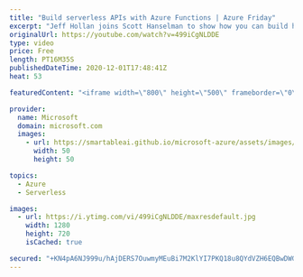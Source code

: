 ```yaml
---
title: "Build serverless APIs with Azure Functions | Azure Friday"
excerpt: "Jeff Hollan joins Scott Hanselman to show how you can build highly scalable serverless APIs with Azure Functions.  0:00 – Overview 1:09 – What \"serverless\" really means 4:00 – A closer look at Azure Functions 7:29 – Azure Functions Live Metrics 10:45 – Thinking downstream of Azure Functions 13:52 – Using"
originalUrl: https://youtube.com/watch?v=499iCgNLDDE
type: video
price: Free
length: PT16M35S
publishedDateTime: 2020-12-01T17:48:41Z
heat: 53

featuredContent: "<iframe width=\"800\" height=\"500\" frameborder=\"0\" src=\"https://www.youtube.com/embed/499iCgNLDDE\" allow=\"accelerometer; autoplay; encrypted-media; gyroscope; picture-in-picture\" allowfullscreen></iframe>"

provider:
  name: Microsoft
  domain: microsoft.com
  images:
    - url: https://smartableai.github.io/microsoft-azure/assets/images/organizations/microsoft.com-50x50.jpg
      width: 50
      height: 50

topics:
  - Azure
  - Serverless

images:
  - url: https://i.ytimg.com/vi/499iCgNLDDE/maxresdefault.jpg
    width: 1280
    height: 720
    isCached: true

secured: "+KN4pA6NJ999u/hAjDERS7OuwmyMEuBi7M2KlYI7PKQ18u8QYdVZH6EQBwDWGs3UApGbl9MWHjymPV4JKHoE+O1Ebcp5SnUVE2cI3DIKGfRNDu+8E+3NsdzwkLMaORsQVKUQIA6ClRFnQxna+1FN4eUcBR9EavIjkmFbS3f5c4Uism6jRkUMLlX4gS02GXUg5Dq0pEqAAYdsfjbdYUCFEt4C8Hs3VcJMMLGlIwvNsvEI1UshIqJxOe+sEqavQ/Ut1ykJdmfhD8T+Wtod2n2qnoxHP0Quc1ssHHetZeKT271dRSJ0ZoaTQITJxOpNDaDFD/DnK6G0KGN3xtOUu8W2+AVqMgZSP53Pm6wQjbB+nV4fvRekd4BPHaxGRSl5Dln2HCBeZn5vkHwz9DF3PndRbLXpizEJ8cYpqVscn+9xWSk=;q/ykw3vw/kvTO01vNM6GPA=="
---
```


